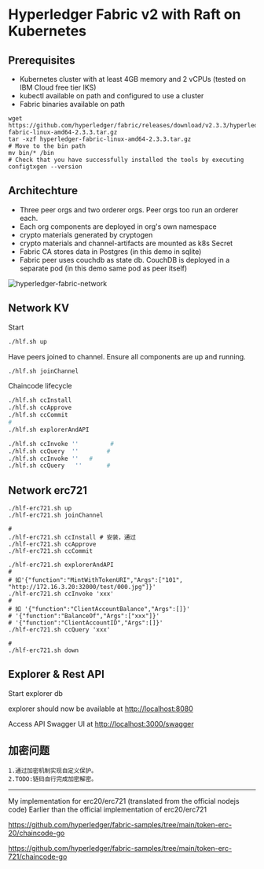 # Hyperledger Fabric v2 with Raft on Kubernetes

## Prerequisites

- Kubernetes cluster with at least 4GB memory and 2 vCPUs (tested on IBM Cloud free tier IKS)
- kubectl available on path and configured to use a cluster
- Fabric binaries available on path

```shell
wget https://github.com/hyperledger/fabric/releases/download/v2.3.3/hyperledger-fabric-linux-amd64-2.3.3.tar.gz
tar -xzf hyperledger-fabric-linux-amd64-2.3.3.tar.gz
# Move to the bin path
mv bin/* /bin
# Check that you have successfully installed the tools by executing
configtxgen --version
```

## Architechture

- Three peer orgs and two orderer orgs. Peer orgs too run an orderer each.
- Each org components are deployed in org's own namespace
- crypto materials generated by cryptogen
- crypto materials and channel-artifacts are mounted as k8s Secret
- Fabric CA stores data in Postgres (in this demo in sqlite)
- Fabric peer uses couchdb as state db. CouchDB is deployed in a separate pod (in this demo same pod as peer itself)

![hyperledger-fabric-network](http://www.plantuml.com/plantuml/proxy?cache=no&src=https://raw.githubusercontent.com/blockchaind/hyperledger-fabric-v2-kubernetes-dev/master/network-diagram.puml)

## Network KV

Start

```bash
./hlf.sh up
```

Have peers joined to channel. Ensure all components are up and running.

```bash
./hlf.sh joinChannel
```

Chaincode lifecycle

```bash
./hlf.sh ccInstall
./hlf.sh ccApprove
./hlf.sh ccCommit
#
./hlf.sh explorerAndAPI

./hlf.sh ccInvoke ''         # 
./hlf.sh ccQuery  ''        # 
./hlf.sh ccInvoke ''   # 
./hlf.sh ccQuery   ''       # 
```
## Network erc721
```shell
./hlf-erc721.sh up
./hlf-erc721.sh joinChannel

#
./hlf-erc721.sh ccInstall # 安装，通过
./hlf-erc721.sh ccApprove
./hlf-erc721.sh ccCommit

./hlf-erc721.sh explorerAndAPI
#
# 如'{"function":"MintWithTokenURI","Args":["101", "http://172.16.3.20:32000/test/000.jpg"]}'
./hlf-erc721.sh ccInvoke 'xxx' 
#
# 如 '{"function":"ClientAccountBalance","Args":[]}' 
# '{"function":"BalanceOf","Args":["xxx"]}' 
# '{"function":"ClientAccountID","Args":[]}' 
./hlf-erc721.sh ccQuery 'xxx' 

#
./hlf-erc721.sh down
```
## Explorer & Rest API

Start explorer db

explorer should now be available at <http://localhost:8080>

Access API Swagger UI at <http://localhost:3000/swagger>

## 加密问题
```
1.通过加密机制实现自定义保护。
2.TODO:链码自行完成加密解密。
```

---
My implementation for erc20/erc721 (translated from the official nodejs code) Earlier than the official implementation of erc20/erc721

https://github.com/hyperledger/fabric-samples/tree/main/token-erc-20/chaincode-go

https://github.com/hyperledger/fabric-samples/tree/main/token-erc-721/chaincode-go
